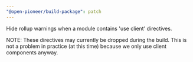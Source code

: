 ```yaml
---
"@open-pioneer/build-package": patch
---
```


Hide rollup warnings when a module contains 'use client' directives.

NOTE: These directives may currently be dropped during the build.
This is not a problem in practice (at this time) because we only use client components anyway.
